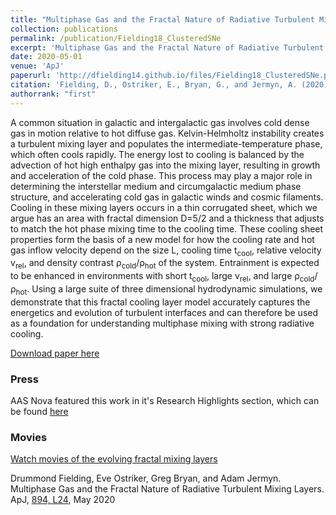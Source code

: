 ```yaml
---
title: "Multiphase Gas and the Fractal Nature of Radiative Turbulent Mixing Layers"
collection: publications
permalink: /publication/Fielding18_ClusteredSNe
excerpt: 'Multiphase Gas and the Fractal Nature of Radiative Turbulent Mixing Layers.'
date: 2020-05-01
venue: 'ApJ'
paperurl: 'http://dfielding14.github.io/files/Fielding18_ClusteredSNe.pdf'
citation: 'Fielding, D., Ostriker, E., Bryan, G., and Jermyn, A. (2020). &quot;Multiphase Gas and the Fractal Nature of Radiative Turbulent Mixing Layers.&quot; <i>ApJ</i>. 894, L24. May 2020.'
authorrank: "first"
---
```

A common situation in galactic and intergalactic gas involves cold dense gas in motion relative to hot diffuse gas. Kelvin-Helmholtz instability creates a turbulent mixing layer and populates the intermediate-temperature phase, which often cools rapidly. The energy lost to cooling is balanced by the advection of hot high enthalpy gas into the mixing layer, resulting in growth and acceleration of the cold phase. This process may play a major role in determining the interstellar medium and circumgalactic medium phase structure, and accelerating cold gas in galactic winds and cosmic filaments. Cooling in these mixing layers occurs in a thin corrugated sheet, which we argue has an area with fractal dimension D=5/2 and a thickness that adjusts to match the hot phase mixing time to the cooling time. These cooling sheet properties form the basis of a new model for how the cooling rate and hot gas inflow velocity depend on the size L, cooling time t<sub>cool</sub>, relative velocity v<sub>rel</sub>, and density contrast ρ<sub>cold</sub>/ρ<sub>hot</sub> of the system. Entrainment is expected to be enhanced in environments with short t<sub>cool</sub>, large v<sub>rel</sub>, and large ρ<sub>cold</sub>/ρ<sub>hot</sub>. Using a large suite of three dimensional hydrodynamic simulations, we demonstrate that this fractal cooling layer model accurately captures the energetics and evolution of turbulent interfaces and can therefore be used as a foundation for understanding multiphase mixing with strong radiative cooling.

[Download paper here](http://dfielding14.github.io/files/Fielding20_FractalMixingLayer.pdf)


### Press
AAS Nova featured this work in it's Research Highlights section, which can be found [here](https://aasnova.org/2020/06/08/featured-image-fractals-in-cosmic-gas/)

### Movies
[Watch movies of the evolving fractal mixing layers](/movies/)

Drummond Fielding, Eve Ostriker, Greg Bryan, and Adam Jermyn. Multiphase Gas and the Fractal Nature of Radiative Turbulent Mixing Layers. ApJ, [894, L24](https://iopscience.iop.org/article/10.3847/2041-8213/ab8d2c), May 2020
